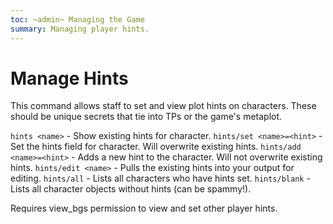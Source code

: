 ```yaml
---
toc: ~admin~ Managing the Game
summary: Managing player hints.
---
```

# Manage Hints
This command allows staff to set and view plot hints on characters. These should be unique secrets that tie into TPs or the game's metaplot.

`hints <name>` - Show existing hints for character.
`hints/set <name>=<hint>` - Set the hints field for character. Will overwrite existing hints.
`hints/add <name>=<hint>` - Adds a new hint to the character. Will not overwrite existing hints.
`hints/edit <name>` - Pulls the existing hints into your output for editing.
`hints/all` - Lists all characters who have hints set.
`hints/blank` - Lists all character objects without hints (can be spammy!).

Requires view_bgs permission to view and set other player hints.
